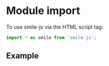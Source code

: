 # Module import

To use smile-js via the HTML script tag:

```js
import * as smile from 'smile-js';
```

## Example

<script type="module">
    import playgroundElements from 'https://cdn.jsdelivr.net/npm/playground-elements@0.18.1/+esm'
</script>

<style>
    playground-ide {
        --playground-code-font-family: Roboto Mono, monospace;
        --playground-preview-width: 50%;
    }
</style>

<playground-ide editable-file-system line-numbers resizable project-src="./projects/basic/project.json"></playground-ide>
